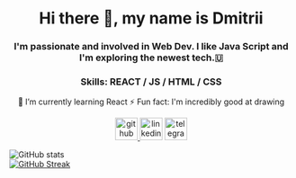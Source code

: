 <h1 align="center">Hi there 👋, my name is Dmitrii</h1>
<h3 align="center">I'm passionate and involved in Web Dev. I like Java Script and I'm exploring the newest tech.🇺</h3>
<h3 align="center">Skills: REACT / JS / HTML / CSS</h3>
<p align="center">
   🌱 I’m currently learning React 
   ⚡ Fun fact: I'm incredibly good at drawing 
</p>

<p align="center">
<a href="https://github.com/17clouds"><img src='https://cdn.jsdelivr.net/npm/simple-icons@3.0.1/icons/github.svg' alt='github' height='40'/> </a>
<a href="https://www.linkedin.com/in/17clouds/"><img src='https://cdn.jsdelivr.net/npm/simple-icons@3.0.1/icons/linkedin.svg' alt='linkedin' height='40'/></a>
<a href="https://t.me/fackingrxer"><img src='https://cdn.jsdelivr.net/npm/simple-icons@3.0.1/icons/telegram.svg' alt='telegram' height='40'/> </a>
</p>   

![GitHub stats](https://github-readme-stats.vercel.app/api?username=17clouds&show_icons=true)  
[![GitHub Streak](http://github-readme-streak-stats.herokuapp.com?user=17clouds&theme=city-lights&hide_border=true)](https://git.io/streak-stats)
